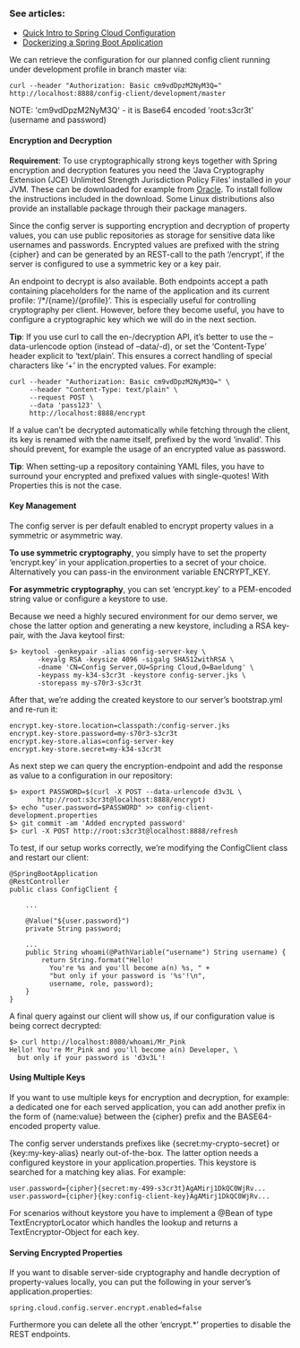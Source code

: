 ### See articles:
- [Quick Intro to Spring Cloud Configuration](https://www.baeldung.com/spring-cloud-configuration)
- [Dockerizing a Spring Boot Application](https://www.baeldung.com/dockerizing-spring-boot-application)

We can retrieve the configuration for our planned config client running under development profile in branch master via: 
```
curl --header "Authorization: Basic cm9vdDpzM2NyM3Q=" http://localhost:8888/config-client/development/master
```
NOTE: 'cm9vdDpzM2NyM3Q' - it is Base64 encoded 'root:s3cr3t' (username and password)

#### Encryption and Decryption
**Requirement**: To use cryptographically strong keys together with Spring encryption and decryption features you need the ‘Java Cryptography Extension (JCE) Unlimited Strength Jurisdiction Policy Files’ installed in your JVM. These can be downloaded for example from [Oracle](https://www.oracle.com/technetwork/java/javase/downloads/jce8-download-2133166.html). To install follow the instructions included in the download. Some Linux distributions also provide an installable package through their package managers.

Since the config server is supporting encryption and decryption of property values, you can use public repositories as storage for sensitive data like usernames and passwords. Encrypted values are prefixed with the string {cipher} and can be generated by an REST-call to the path ‘/encrypt’, if the server is configured to use a symmetric key or a key pair.

An endpoint to decrypt is also available. Both endpoints accept a path containing placeholders for the name of the application and its current profile: ‘/*/{name}/{profile}’. This is especially useful for controlling cryptography per client. However, before they become useful, you have to configure a cryptographic key which we will do in the next section.

**Tip**: If you use curl to call the en-/decryption API, it’s better to use the –data-urlencode option (instead of –data/-d), or set the ‘Content-Type’ header explicit to ‘text/plain’. This ensures a correct handling of special characters like ‘+’ in the encrypted values.
For example:
```
curl --header "Authorization: Basic cm9vdDpzM2NyM3Q=" \
     --header "Content-Type: text/plain" \
     --request POST \
     --data 'pass123' \
     http://localhost:8888/encrypt
```

If a value can’t be decrypted automatically while fetching through the client, its key is renamed with the name itself, prefixed by the word ‘invalid’. This should prevent, for example the usage of an encrypted value as password.

**Tip**: When setting-up a repository containing YAML files, you have to surround your encrypted and prefixed values with single-quotes! With Properties this is not the case.

#### Key Management
The config server is per default enabled to encrypt property values in a symmetric or asymmetric way.

**To use symmetric cryptography**, you simply have to set the property ‘encrypt.key’ in your application.properties to a secret of your choice. Alternatively you can pass-in the environment variable ENCRYPT_KEY.

**For asymmetric cryptography**, you can set ‘encrypt.key’ to a PEM-encoded string value or configure a keystore to use.

Because we need a highly secured environment for our demo server, we chose the latter option and generating a new keystore, including a RSA key-pair, with the Java keytool first:

```
$> keytool -genkeypair -alias config-server-key \
       -keyalg RSA -keysize 4096 -sigalg SHA512withRSA \
       -dname 'CN=Config Server,OU=Spring Cloud,O=Baeldung' \
       -keypass my-k34-s3cr3t -keystore config-server.jks \
       -storepass my-s70r3-s3cr3t
```
After that, we’re adding the created keystore to our server’s bootstrap.yml and re-run it:

```
encrypt.key-store.location=classpath:/config-server.jks
encrypt.key-store.password=my-s70r3-s3cr3t
encrypt.key-store.alias=config-server-key
encrypt.key-store.secret=my-k34-s3cr3t
```
As next step we can query the encryption-endpoint and add the response as value to a configuration in our repository:

```
$> export PASSWORD=$(curl -X POST --data-urlencode d3v3L \
       http://root:s3cr3t@localhost:8888/encrypt)
$> echo "user.password=$PASSWORD" >> config-client-development.properties
$> git commit -am 'Added encrypted password'
$> curl -X POST http://root:s3cr3t@localhost:8888/refresh
```
To test, if our setup works correctly, we’re modifying the ConfigClient class and restart our client:

```
@SpringBootApplication
@RestController
public class ConfigClient {
 
    ...
     
    @Value("${user.password}")
    private String password;
 
    ...
    public String whoami(@PathVariable("username") String username) {
        return String.format("Hello! 
          You're %s and you'll become a(n) %s, " +
          "but only if your password is '%s'!\n", 
          username, role, password);
    }
}
```
A final query against our client will show us, if our configuration value is being correct decrypted:

```
$> curl http://localhost:8080/whoami/Mr_Pink
Hello! You're Mr_Pink and you'll become a(n) Developer, \
  but only if your password is 'd3v3L'!
```

#### Using Multiple Keys
If you want to use multiple keys for encryption and decryption, for example: a dedicated one for each served application, you can add another prefix in the form of {name:value} between the {cipher} prefix and the BASE64-encoded property value.

The config server understands prefixes like {secret:my-crypto-secret} or {key:my-key-alias} nearly out-of-the-box. The latter option needs a configured keystore in your application.properties. This keystore is searched for a matching key alias. For example:

```
user.password={cipher}{secret:my-499-s3cr3t}AgAMirj1DkQC0WjRv...
user.password={cipher}{key:config-client-key}AgAMirj1DkQC0WjRv...
```
For scenarios without keystore you have to implement a @Bean of type TextEncryptorLocator which handles the lookup and returns a TextEncryptor-Object for each key.

#### Serving Encrypted Properties
If you want to disable server-side cryptography and handle decryption of property-values locally, you can put the following in your server’s application.properties:

```
spring.cloud.config.server.encrypt.enabled=false
```
Furthermore you can delete all the other ‘encrypt.*’ properties to disable the REST endpoints.